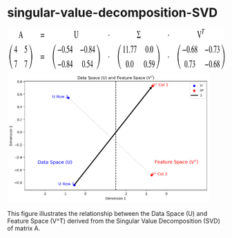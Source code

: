 # singular-value-decomposition-SVD
<img src="svd_equation.png" alt="SVD equation" height="100px">

<img src="svd_graph.png" alt="Gradient Descent Paths" height="300px">

This figure illustrates the relationship between the Data Space (U) and Feature Space (V^T) derived from the Singular Value Decomposition (SVD) of matrix A. 
